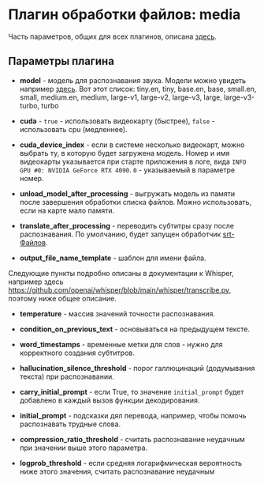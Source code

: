 # Плагин обработки файлов: media

Часть параметров, общих для всех плагинов, описана [здесь](../processing_files.md).

## Параметры плагина

* **model** - модель для распознавания звука. Модели можно увидеть например [здесь](https://github.com/openai/whisper/blob/main/whisper/__init__.py).
Вот этот список: tiny.en, tiny, base.en, base, small.en, small, medium.en, medium, large-v1, large-v2, large-v3, large, large-v3-turbo, turbo

* **cuda** - `true` - использовать видеокарту (быстрее), `false` - использовать cpu (медленнее).

* **cuda_device_index** - если в системе несколько видеокарт, можно выбрать ту, в которую будет загружена модель.
  Номер и имя видеокарты указывается при старте приложения в логе, вида `INFO GPU #0: NVIDIA GeForce RTX 4090`.
  `0` - указываемый в параметре номер.

* **unload_model_after_processing** - выгружать модель из памяти после завершения обработки списка файлов. Можно использовать, если на карте мало памяти.

* **translate_after_processing** - переводить субтитры сразу после распознавания. По умолчанию, будет запущен обработчик [srt-Файлов](file_srt.md).

* **output_file_name_template** - шаблон для имени файла.

Следующие пункты подробно описаны в документации к Whisper, например здесь https://github.com/openai/whisper/blob/main/whisper/transcribe.py, поэтому ниже общее описание.

* **temperature** - массив значений точности распознавания.

* **condition_on_previous_text** - основываться на предыдущем тексте.

* **word_timestamps** - временные метки для слов - нужно для корректного создания субтитров.

* **hallucination_silence_threshold** - порог галлюцинаций (додумывания текста) при распознавании.

* **carry_initial_prompt** - если True, то значение `initial_prompt` будет добавлено в каждый вызов функции декодирования.

* **initial_prompt** - подсказки дял перевода, например, чтобы помочь распознавать трудные слова.

* **compression_ratio_threshold** - считать распознавание неудачным при значении выше этого параметра.

* **logprob_threshold** - если средняя логарифмическая вероятность ниже этого значения, считать распознавание неудачным
